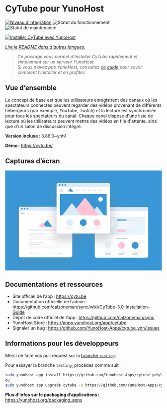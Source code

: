 <!--
Nota bene : ce README est automatiquement généré par <https://github.com/YunoHost/apps/tree/master/tools/readme_generator>
Il NE doit PAS être modifié à la main.
-->

# CyTube pour YunoHost

[![Niveau d’intégration](https://apps.yunohost.org/badge/integration/cytube)](https://ci-apps.yunohost.org/ci/apps/cytube/)
![Statut du fonctionnement](https://apps.yunohost.org/badge/state/cytube)
![Statut de maintenance](https://apps.yunohost.org/badge/maintained/cytube)

[![Installer CyTube avec YunoHost](https://install-app.yunohost.org/install-with-yunohost.svg)](https://install-app.yunohost.org/?app=cytube)

*[Lire le README dans d'autres langues.](./ALL_README.md)*

> *Ce package vous permet d’installer CyTube rapidement et simplement sur un serveur YunoHost.*  
> *Si vous n’avez pas YunoHost, consultez [ce guide](https://yunohost.org/install) pour savoir comment l’installer et en profiter.*

## Vue d’ensemble

Le concept de base est que les utilisateurs enregistrent des canaux où les spectateurs connectés peuvent regarder des vidéos provenant de différents hébergeurs (par exemple, YouTube, Twitch) et la lecture est synchronisée pour tous les spectateurs du canal.
Chaque canal dispose d'une liste de lecture où les utilisateurs peuvent mettre des vidéos en file d'attente, ainsi que d'un salon de discussion intégré.


**Version incluse :** 3.86.0~ynh1

**Démo :** <https://cytu.be/>

## Captures d’écran

![Capture d’écran de CyTube](./doc/screenshots/example.jpg)

## Documentations et ressources

- Site officiel de l’app : <https://cytu.be>
- Documentation officielle de l’admin : <https://github.com/calzoneman/sync/wiki/CyTube-3.0-Installation-Guide>
- Dépôt de code officiel de l’app : <https://github.com/calzoneman/sync>
- YunoHost Store : <https://apps.yunohost.org/app/cytube>
- Signaler un bug : <https://github.com/YunoHost-Apps/cytube_ynh/issues>

## Informations pour les développeurs

Merci de faire vos pull request sur la [branche `testing`](https://github.com/YunoHost-Apps/cytube_ynh/tree/testing).

Pour essayer la branche `testing`, procédez comme suit :

```bash
sudo yunohost app install https://github.com/YunoHost-Apps/cytube_ynh/tree/testing --debug
ou
sudo yunohost app upgrade cytube -u https://github.com/YunoHost-Apps/cytube_ynh/tree/testing --debug
```

**Plus d’infos sur le packaging d’applications :** <https://yunohost.org/packaging_apps>
